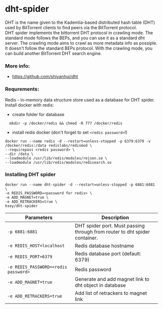 # dht-spider
DHT is the name given to the Kademlia-based distributed hash table (DHT) used by BitTorrent clients to find peers via the BitTorrent protocol.  
DHT spider implements the bittorrent DHT protocol in crawling mode. The standard mode follows the BEPs, and you can use it as a standard dht server. The crawling mode aims to crawl as more metadata info as possiple. It doesn't follow the standard BEPs protocol. With the crawling mode, you can build another BitTorrent DHT search engine.

### More info:
- https://github.com/shiyanhui/dht

### Requrements:
Redis - in-memory data structure store used as a database for DHT spider.  
Install docker with redis:  
- create folder for database  
```
  mkdir -p /docker/redis && chmod -R 777 /docker/redis
```
- install redis docker (don't forget to set ```<redis password>```!)
```
docker run --name redis -d --restart=unless-stopped -p 6379:6379 -v /docker/redis:/data redislabs/redismod \
--requirepass <redis password> \
--dir /data \
--loadmodule /usr/lib/redis/modules/rejson.so \
--loadmodule /usr/lib/redis/modules/redisearch.so
```

### Installing DHT spider
```
docker run --name dht-spider -d --restart=unless-stopped -p 6881:6881 \
-e REDIS_PASSWORD=<password for redis> \
-e ADD_MAGNET=true \
-e ADD_RETRACKERS=true \
ksey/dht-spider
```
| Parameters | Description |
| --- | --- |
| `-p 6881:6881` | DHT spider port. Must passing through from router to dht spider container.  |
| `-e REDIS_HOST=localhost` | Redis database hostname |
| `-e REDIS_PORT=6379` | Redis database port (default: 6379) |
| `-e REDIS_PASSWORD=<redis password>` | Redis password |
| `-e ADD_MAGNET=true` | Generate and add magnet link to dht object in database |
| `-e ADD_RETRACKERS=true` | Add list of retrackers to magnet link |
